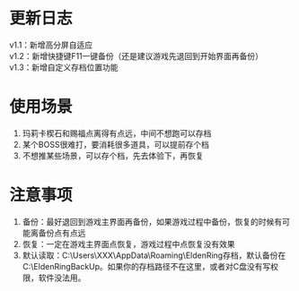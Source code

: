 # 更新日志
v1.1：新增高分屏自适应  
v1.2：新增快捷键F11一键备份（还是建议游戏先退回到开始界面再备份）  
v1.3：新增自定义存档位置功能  

# 使用场景
1. 玛莉卡楔石和赐福点离得有点远，中间不想跑可以存档
2. 某个BOSS很难打，要消耗很多道具，可以提前存个档
3. 不想推某些场景，可以存个档，先去体验下，再恢复

# 注意事项
1. 备份：最好退回到游戏主界面再备份，如果游戏过程中备份，恢复的时候有可能离备份点有点远
2. 恢复：一定在游戏主界面点恢复，游戏过程中点恢复没有效果
3. 默认读取：C:\Users\XXX\AppData\Roaming\EldenRing存档，默认备份在C:\EldenRingBackUp。如果你的存档路径不在这里，或者对C盘没有写权限，软件没法用。
